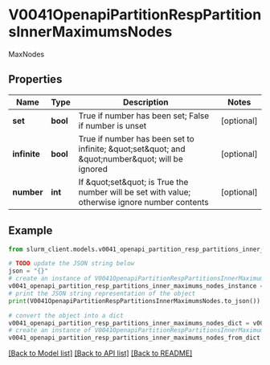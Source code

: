 # V0041OpenapiPartitionRespPartitionsInnerMaximumsNodes

MaxNodes

## Properties

Name | Type | Description | Notes
------------ | ------------- | ------------- | -------------
**set** | **bool** | True if number has been set; False if number is unset | [optional] 
**infinite** | **bool** | True if number has been set to infinite; \&quot;set\&quot; and \&quot;number\&quot; will be ignored | [optional] 
**number** | **int** | If \&quot;set\&quot; is True the number will be set with value; otherwise ignore number contents | [optional] 

## Example

```python
from slurm_client.models.v0041_openapi_partition_resp_partitions_inner_maximums_nodes import V0041OpenapiPartitionRespPartitionsInnerMaximumsNodes

# TODO update the JSON string below
json = "{}"
# create an instance of V0041OpenapiPartitionRespPartitionsInnerMaximumsNodes from a JSON string
v0041_openapi_partition_resp_partitions_inner_maximums_nodes_instance = V0041OpenapiPartitionRespPartitionsInnerMaximumsNodes.from_json(json)
# print the JSON string representation of the object
print(V0041OpenapiPartitionRespPartitionsInnerMaximumsNodes.to_json())

# convert the object into a dict
v0041_openapi_partition_resp_partitions_inner_maximums_nodes_dict = v0041_openapi_partition_resp_partitions_inner_maximums_nodes_instance.to_dict()
# create an instance of V0041OpenapiPartitionRespPartitionsInnerMaximumsNodes from a dict
v0041_openapi_partition_resp_partitions_inner_maximums_nodes_from_dict = V0041OpenapiPartitionRespPartitionsInnerMaximumsNodes.from_dict(v0041_openapi_partition_resp_partitions_inner_maximums_nodes_dict)
```
[[Back to Model list]](../README.md#documentation-for-models) [[Back to API list]](../README.md#documentation-for-api-endpoints) [[Back to README]](../README.md)


